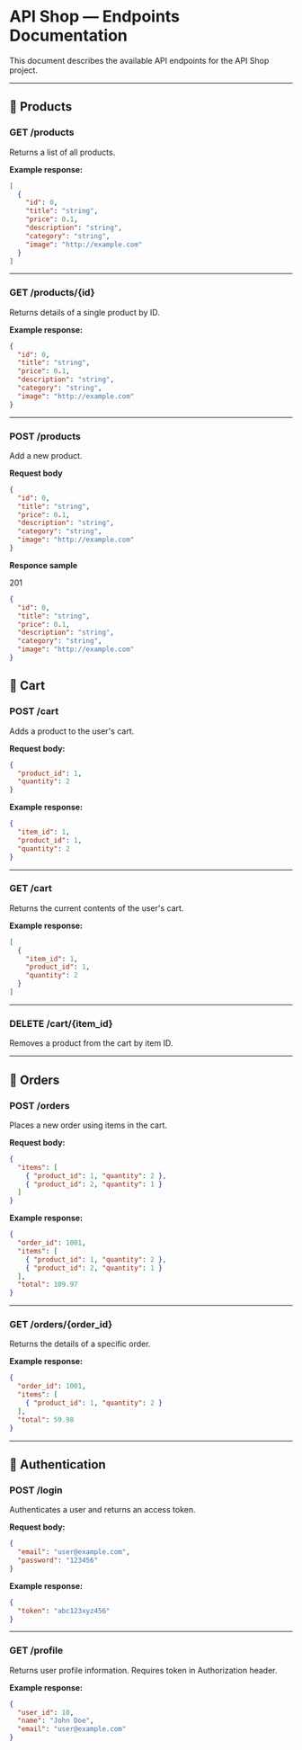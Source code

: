 # API Shop — Endpoints Documentation

This document describes the available API endpoints for the API Shop project.

---

## 🔷 Products

### GET /products

Returns a list of all products.

**Example response:**

```json
[
  {
    "id": 0,
    "title": "string",
    "price": 0.1,
    "description": "string",
    "category": "string",
    "image": "http://example.com"
  }
]
```

---

### GET /products/{id}

Returns details of a single product by ID.

**Example response:**

```json
{
  "id": 0,
  "title": "string",
  "price": 0.1,
  "description": "string",
  "category": "string",
  "image": "http://example.com"
}
```

---

### POST /products

Add a new product.

**Request body**

```json
{
  "id": 0,
  "title": "string",
  "price": 0.1,
  "description": "string",
  "category": "string",
  "image": "http://example.com"
}
```
**Responce sample**

201

```json
{
  "id": 0,
  "title": "string",
  "price": 0.1,
  "description": "string",
  "category": "string",
  "image": "http://example.com"
}
```

## 🔷 Cart

### POST /cart

Adds a product to the user's cart.

**Request body:**

```json
{
  "product_id": 1,
  "quantity": 2
}
```

**Example response:**

```json
{
  "item_id": 1,
  "product_id": 1,
  "quantity": 2
}
```

---

### GET /cart

Returns the current contents of the user's cart.

**Example response:**

```json
[
  {
    "item_id": 1,
    "product_id": 1,
    "quantity": 2
  }
]
```

---

### DELETE /cart/{item_id}

Removes a product from the cart by item ID.

---

## 🔷 Orders

### POST /orders

Places a new order using items in the cart.

**Request body:**

```json
{
  "items": [
    { "product_id": 1, "quantity": 2 },
    { "product_id": 2, "quantity": 1 }
  ]
}
```

**Example response:**

```json
{
  "order_id": 1001,
  "items": [
    { "product_id": 1, "quantity": 2 },
    { "product_id": 2, "quantity": 1 }
  ],
  "total": 109.97
}
```

---

### GET /orders/{order_id}

Returns the details of a specific order.

**Example response:**

```json
{
  "order_id": 1001,
  "items": [
    { "product_id": 1, "quantity": 2 }
  ],
  "total": 59.98
}
```

---

## 🔷 Authentication

### POST /login

Authenticates a user and returns an access token.

**Request body:**

```json
{
  "email": "user@example.com",
  "password": "123456"
}
```

**Example response:**

```json
{
  "token": "abc123xyz456"
}
```

---

### GET /profile

Returns user profile information. Requires token in Authorization header.

**Example response:**

```json
{
  "user_id": 10,
  "name": "John Doe",
  "email": "user@example.com"
}
```
